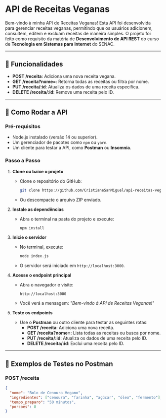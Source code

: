 # API de Receitas Veganas

Bem-vindo à minha API de Receitas Veganas! Esta API foi desenvolvida para gerenciar receitas veganas, permitindo que os usuários adicionem, consultem, editem e excluam receitas de maneira simples. O projeto foi feito como requisito da matéria de **Desenvolvimento de API REST** do curso de **Tecnologia em Sistemas para Internet** do SENAC.

---

## 📝 Funcionalidades

- **POST /receita**: Adiciona uma nova receita vegana.
- **GET /receita?nome=**: Retorna todas as receitas ou filtra por nome.
- **PUT /receita/:id**: Atualiza os dados de uma receita específica.
- **DELETE /receita/:id**: Remove uma receita pelo ID.

---

## 🚀 Como Rodar a API

### Pré-requisitos
- Node.js instalado (versão 14 ou superior).
- Um gerenciador de pacotes como `npm` ou `yarn`.
- Um cliente para testar a API, como **Postman** ou **Insomnia**.

### Passo a Passo

1. **Clone ou baixe o projeto**
   - Clone o repositório do GitHub:
     ```bash
     git clone https://github.com/CristianeSanMiguel/api-receitas-veganas
     ```
   - Ou descompacte o arquivo ZIP enviado.

2. **Instale as dependências**
   - Abra o terminal na pasta do projeto e execute:
     ```bash
     npm install
     ```

3. **Inicie o servidor**
   - No terminal, execute:
     ```bash
     node index.js
     ```
   - O servidor será iniciado em `http://localhost:3000`.

4. **Acesse o endpoint principal**
   - Abra o navegador e visite:
     ```
     http://localhost:3000
     ```
   - Você verá a mensagem: *"Bem-vindo à API de Receitas Veganas!"*

5. **Teste os endpoints**
   - Use o **Postman** ou outro cliente para testar as seguintes rotas:
     - **POST /receita**: Adiciona uma nova receita.
     - **GET /receita?nome=**: Lista todas as receitas ou busca por nome.
     - **PUT /receita/:id**: Atualiza os dados de uma receita pelo ID.
     - **DELETE /receita/:id**: Exclui uma receita pelo ID.

---

## 🧪 Exemplos de Testes no Postman

### POST /receita
```json
{
  "nome": "Bolo de Cenoura Vegano",
  "ingredientes": ["cenoura", "farinha", "açúcar", "óleo", "fermento"],
  "tempo_preparo": "50 minutos",
  "porcoes": 8
}
